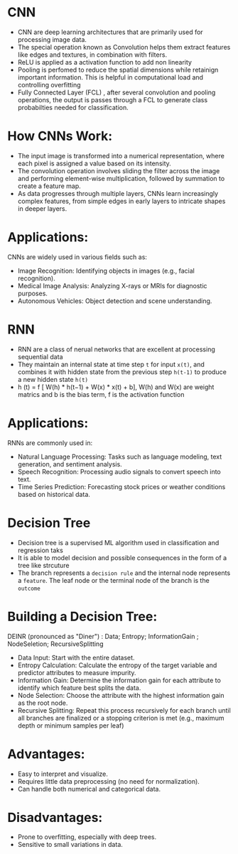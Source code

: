 CNN
==========
* CNN are deep learning architectures that are primarily used for processing image data. 
* The special operation known as Convolution helps them extract features like edges and textures, in combination with filters.
* ReLU is applied as a activation function to add non linearity
* Pooling is perfomed to reduce the spatial dimensions while retainign important information. This is helpful in computational load and controlling overfitting
* Fully Connected Layer (FCL) , after several convolution and pooling operations, the output is passes through a FCL to generate class probabilties needed for classification.

How CNNs Work:
==========
* The input image is transformed into a numerical representation, where each pixel is assigned a value based on its intensity.
* The convolution operation involves sliding the filter across the image and performing element-wise multiplication, followed by summation to create a feature map.
* As data progresses through multiple layers, CNNs learn increasingly complex features, from simple edges in early layers to intricate shapes in deeper layers.

Applications:
==========
CNNs are widely used in various fields such as:
* Image Recognition: Identifying objects in images (e.g., facial recognition).
* Medical Image Analysis: Analyzing X-rays or MRIs for diagnostic purposes.
* Autonomous Vehicles: Object detection and scene understanding.

RNN
==========
* RNN are a class of nerual networks that are excellent at processing sequential data
* They maintain an internal state at time step `t` for input `x(t)`, and combines it with hidden state from the previous step `h(t-1)` to produce a new hidden state `h(t)`
* h (t) = f [ W(h) * h(t−1)  + W(x) * x(t) + b], W(h) and W(x) are weight matrics and b is the bias term, f is the activation function

Applications:
==========
RNNs are commonly used in:
* Natural Language Processing: Tasks such as language modeling, text generation, and sentiment analysis.
* Speech Recognition: Processing audio signals to convert speech into text.
* Time Series Prediction: Forecasting stock prices or weather conditions based on historical data.

Decision Tree
==========
* Decision tree is a supervised ML algorithm used in classification and regression taks
* It is able to model decision and possible consequences in the form of a tree like strcuture
* The branch represents a `decision rule` and the internal node represents a `feature`. The leaf node or the terminal node of the branch is the `outcome`

Building a Decision Tree:
==========
DEINR (pronounced as "Diner") : Data; Entropy; InformationGain ; NodeSeletion; RecursiveSplitting
* Data Input: Start with the entire dataset.
* Entropy Calculation: Calculate the entropy of the target variable and predictor attributes to measure impurity.
* Information Gain: Determine the information gain for each attribute to identify which feature best splits the data.
* Node Selection: Choose the attribute with the highest information gain as the root node.
* Recursive Splitting: Repeat this process recursively for each branch until all branches are finalized or a stopping criterion is met (e.g., maximum depth or minimum samples per leaf)

Advantages:
==========
* Easy to interpret and visualize.
* Requires little data preprocessing (no need for normalization).
* Can handle both numerical and categorical data.

Disadvantages:
============
* Prone to overfitting, especially with deep trees.
* Sensitive to small variations in data.

